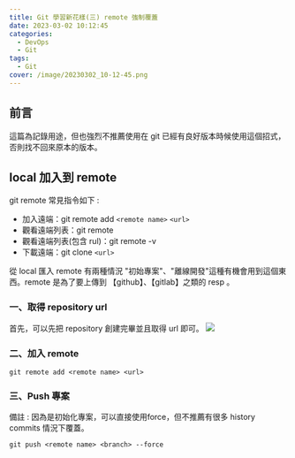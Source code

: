 ```yaml
---
title: Git 學習新花樣(三) remote 強制覆蓋
date: 2023-03-02 10:12:45
categories: 
  - DevOps
  - Git
tags: 
  - Git
cover: /image/20230302_10-12-45.png
---
```


## 前言
這篇為記錄用途，但也強烈不推薦使用在 git 已經有良好版本時候使用這個招式，否則找不回來原本的版本。

## local 加入到 remote
git remote 常見指令如下 :
- 加入遠端：git remote add ```<remote name>``` ```<url>```
- 觀看遠端列表：git remote
- 觀看遠端列表(包含 rul)：git remote -v
- 下載遠端：git clone ```<url>```

從 local 匯入 remote 有兩種情況 "初始專案"、"離線開發"這種有機會用到這個東西。remote 是為了要上傳到 【github】、【gitlab】之類的 resp 。

### 一、取得 repository url
首先，可以先把 repository 創建完畢並且取得 url 即可。
![](/image/20230604_13-19-22.png)


### 二、加入 remote 
```command
git remote add <remote name> <url>
```

### 三、Push 專案
備註 : 因為是初始化專案，可以直接使用force，但不推薦有很多 history commits 情況下覆蓋。
```command
git push <remote name> <branch> --force
```



